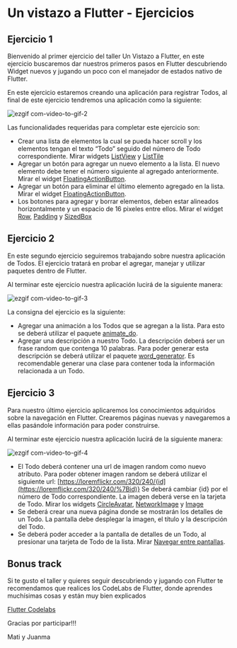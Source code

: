 # Un vistazo a Flutter - Ejercicios

## Ejercicio 1

Bienvenido al primer ejercicio del taller Un Vistazo a Flutter, en este ejercicio buscaremos dar nuestros primeros pasos en Flutter descubriendo Widget nuevos y jugando un poco con el manejador de estados nativo de Flutter.

En este ejercicio estaremos creando una aplicación para registrar Todos, al final de este ejercicio tendremos una aplicación como la siguiente:

![ezgif com-video-to-gif-2](https://github.com/juanmasilf/sneak_peak_into_flutter_exercises/assets/48691795/fbf5dc3f-bee4-4e9d-9ae8-662c94ed35a7)

Las funcionalidades requeridas para completar este ejercicio son:

- Crear una lista de elementos la cual se pueda hacer scroll y los elementos tengan el texto “Todo” seguido del número de Todo correspondiente. Mirar widgets [ListView](https://api.flutter.dev/flutter/widgets/ListView-class.html) y [ListTile](https://api.flutter.dev/flutter/material/ListTile-class.html)
- Agregar un botón para agregar un nuevo elemento a la lista. El nuevo elemento debe tener el número siguiente al agregado anteriormente. Mirar el widget [FloatingActionButton](https://api.flutter.dev/flutter/material/FloatingActionButton-class.html).
- Agregar un botón para eliminar el último elemento agregado en la lista. Mirar el widget [FloatingActionButton](https://api.flutter.dev/flutter/material/FloatingActionButton-class.html).
- Los botones para agregar y borrar elementos, deben estar alineados horizontalmente y un espacio de 16 pixeles entre ellos. Mirar el widget [Row](https://api.flutter.dev/flutter/widgets/Row-class.html), [Padding](https://api.flutter.dev/flutter/widgets/Padding-class.html) y [SizedBox](https://api.flutter.dev/flutter/widgets/SizedBox-class.html)

## Ejercicio 2

En este segundo ejercicio seguiremos trabajando sobre nuestra aplicación de Todos. El ejercicio tratará en probar el agregar, manejar y utilizar paquetes dentro de Flutter.

Al terminar este ejercicio nuestra aplicación lucirá de la siguiente manera:

![ezgif com-video-to-gif-3](https://github.com/juanmasilf/sneak_peak_into_flutter_exercises/assets/48691795/78b90780-4c3b-4534-8a2b-0116aeec37a2)

La consigna del ejercicio es la siguiente:

- Agregar una animación a los Todos que se agregan a la lista. Para esto se deberá utilizar el paquete [animate_do](https://pub.dev/packages/animate_do).
- Agregar una descripción a nuestro Todo. La descripción deberá ser un frase random que contenga 10 palabras. Para poder generar esta descripción se deberá utilizar el paquete [word_generator](https://pub.dev/packages/word_generator). Es recomendable generar una clase para contener toda la información relacionada a un Todo.

## Ejercicio 3

Para nuestro último ejercicio aplicaremos los conocimientos adquiridos sobre la navegación en Flutter. Crearemos páginas nuevas y navegaremos a ellas pasándole información para poder construirse.

Al terminar este ejercicio nuestra aplicación lucirá de la siguiente manera:

![ezgif com-video-to-gif-4](https://github.com/juanmasilf/sneak_peak_into_flutter_exercises/assets/48691795/eb908787-092f-4e0f-9cdd-45d0535e6d64)

- El Todo deberá contener una url de imagen random como nuevo atributo. Para poder obtener imagen random se deberá utilizar el siguiente url: [https://loremflickr.com/320/240/{id](https://loremflickr.com/320/240/%7Bid)} Se deberá cambiar {id} por el número de Todo correspondiente. La imagen deberá verse en la tarjeta de Todo. Mirar los widgets [CircleAvatar](https://api.flutter.dev/flutter/material/CircleAvatar-class.html), [NetworkImage](https://api.flutter.dev/flutter/painting/NetworkImage-class.html) y [Image](https://docs.flutter.dev/cookbook/images/network-image)
- Se deberá crear una nueva página donde se mostrarán los detalles de un Todo. La pantalla debe desplegar la imagen, el título y la descripción del Todo.
- Se deberá poder acceder a la pantalla de detalles de un Todo, al presionar una tarjeta de Todo de la lista. Mirar [Navegar entre pantallas](https://esflutter.dev/docs/cookbook/navigation/navigation-basics).

## Bonus track

Si te gusto el taller y quieres seguir descubriendo y jugando con Flutter te recomendamos que realices los CodeLabs de Flutter, donde aprendes muchísimas cosas y están muy bien explicados

[Flutter Codelabs](https://docs.flutter.dev/codelabs)

Gracias por participar!!!

Mati y Juanma
